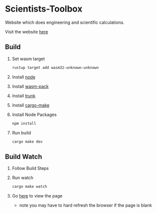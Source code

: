 # Scientists-Toolbox

Website which does engineering and scientific calculations.

Visit the website [here](https://jfkonecn.github.io/scientists-toolbox/)

## Build

1. Set wasm target

   ```sh
   rustup target add wasm32-unknown-unknown
   ```

2. Install [node](https://nodejs.org/en/)
3. Install [wasm-pack](https://rustwasm.github.io/wasm-pack/)
4. Install [trunk](https://trunkrs.dev/)
5. Install [cargo-make](https://sagiegurari.github.io/cargo-make/)
6. Install Node Packages

   ```sh
   npm install
   ```

7. Run build

   ```sh
   cargo make dev
   ```

## Build Watch

1. Follow Build Steps
2. Run watch

   ```sh
   cargo make watch
   ```

3. Go [here](http://localhost:8080) to view the page
   - note you may have to hard refresh the browser if the page is blank
